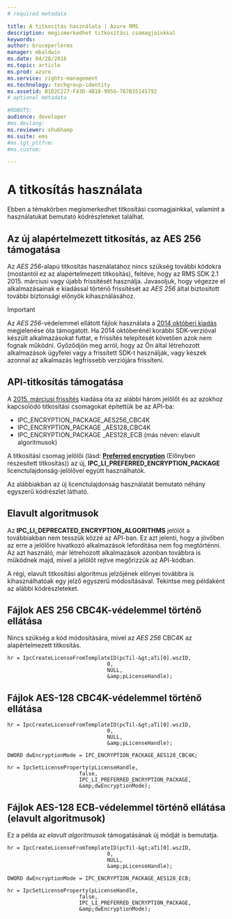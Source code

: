 ```yaml
---
# required metadata

title: A titkosítás használata | Azure RMS
description: megismerkedhet titkosítási csomagjainkkal
keywords:
author: bruceperlerms
manager: mbaldwin
ms.date: 04/28/2016
ms.topic: article
ms.prod: azure
ms.service: rights-management
ms.technology: techgroup-identity
ms.assetid: B1D2C227-F43D-4B18-9956-767B35145792
# optional metadata

#ROBOTS:
audience: developer
#ms.devlang:
ms.reviewer: shubhamp
ms.suite: ems
#ms.tgt_pltfrm:
#ms.custom:

---
```


# A titkosítás használata

Ebben a témakörben megismerkedhet titkosítási csomagjainkkal, valamint a használatukat bemutató kódrészleteket találhat.

## Az új alapértelmezett titkosítás, az AES 256 támogatása

Az *AES 256*-alapú titkosítás használatához nincs szükség további kódokra (mostantól ez az alapértelmezett titkosítás), feltéve, hogy az RMS SDK 2.1 2015. márciusi vagy újabb frissítését használja. Javasoljuk, hogy végezze el alkalmazásainak e kiadással történő frissítését az *AES 256* által biztosított további biztonsági előnyök kihasználásához.

> [!IMPORTANT]
> Az *AES 256*-védelemmel ellátott fájlok használata a [2014 októberi kiadás](release-notes-rtm.md) megjelenése óta támogatott. Ha 2014 októberénél korábbi SDK-verzióval készült alkalmazásokat futtat, e frissítés telepítését követően azok nem fognak működni. Győződjön meg arról, hogy az Ön által létrehozott alkalmazások ügyfelei vagy a frissített SDK-t használják, vagy készek azonnal az alkalmazás legfrissebb verziójára frissíteni.

 
## API-titkosítás támogatása

A [2015. márciusi frissítés](release-notes-rtm.md) kiadása óta az alábbi három jelölőt és az azokhoz kapcsolódó titkosítási csomagokat építettük be az API-ba:

-   IPC\_ENCRYPTION\_PACKAGE\_AES256\_CBC4K
-   IPC\_ENCRYPTION\_PACKAGE \_AES128\_CBC4K
-   IPC\_ENCRYPTION\_PACKAGE \_AES128\_ECB (más néven: elavult algoritmusok)

A titkosítási csomag jelölői (lásd: [**Preferred encryption**](/rights-management/sdk/2.1/api/win/constants#msipc_preferred_encryption) (Előnyben részesített titkosítás)) az új, **IPC\_LI\_PREFERRED\_ENCRYPTION\_PACKAGE** licenctulajdonság-jelölővel együtt használhatók.

Az alábbiakban az új licenctulajdonság használatát bemutató néhány egyszerű kódrészlet látható.

## Elavult algoritmusok

Az **IPC\_LI\_DEPRECATED\_ENCRYPTION\_ALGORITHMS** jelölőt a továbbiakban nem tesszük közzé az API-ban. Ez azt jelenti, hogy a jövőben az erre a jelölőre hivatkozó alkalmazások lefordítása nem fog megtörténni. Az azt használó, már létrehozott alkalmazások azonban továbbra is működnek majd, mivel a jelölőt rejtve megőrizzük az API-kódban.

A régi, elavult titkosítási algoritmus jelzőjének előnyei továbbra is kihasználhatóak egy jelző egyszerű módosításával. Tekintse meg példaként az alábbi kódrészleteket.

## Fájlok AES 256 CBC4K-védelemmel történő ellátása

Nincs szükség a kód módosítására, mivel az *AES 256* CBC4K az alapértelmezett titkosítás.

    
    hr = IpcCreateLicenseFromTemplateID(pcTil-&gt;aTi[0].wszID, 
                                    0, 
                                    NULL, 
                                    &amp;pLicenseHandle);
    

## Fájlok AES-128 CBC4K-védelemmel történő ellátása

    
    hr = IpcCreateLicenseFromTemplateID(pcTil-&gt;aTi[0].wszID, 
                                    0, 
                                    NULL, 
                                    &amp;pLicenseHandle);
    
    DWORD dwEncryptionMode = IPC_ENCRYPTION_PACKAGE_AES128_CBC4K; 
    
    hr = IpcSetLicenseProperty(pLicenseHandle, 
                           false,
                           IPC_LI_PREFERRED_ENCRYPTION_PACKAGE,
                           &amp;dwEncryptionMode);
    

## Fájlok AES-128 ECB-védelemmel történő ellátása (elavult algoritmusok)

Ez a példa az *elavult algoritmusok* támogatásának új módját is bemutatja.

    
    hr = IpcCreateLicenseFromTemplateID(pcTil-&gt;aTi[0].wszID, 
                                    0, 
                                    NULL, 
                                    &amp;pLicenseHandle);
    
    DWORD dwEncryptionMode = IPC_ENCRYPTION_PACKAGE_AES128_ECB;
    
    hr = IpcSetLicenseProperty(pLicenseHandle, 
                           false,
                           IPC_LI_PREFERRED_ENCRYPTION_PACKAGE, 
                           &amp;dwEncryptionMode);
    
 

 





<!--HONumber=May16_HO2-->


